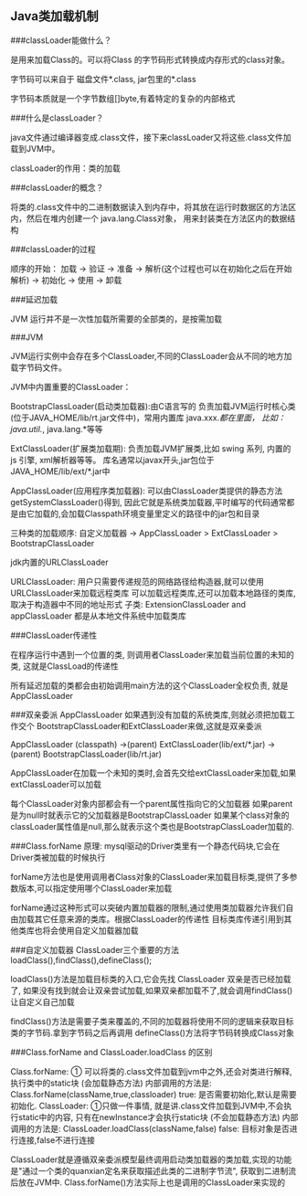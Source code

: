 ## Java类加载机制

###classLoader能做什么？
    
  是用来加载Class的。可以将Class 的字节码形式转换成内存形式的class对象。

  字节码可以来自于 磁盘文件*.class, jar包里的*.class

  字节码本质就是一个字节数组[]byte,有着特定的复杂的内部格式
        
###什么是classLoader？
    
java文件通过编译器变成.class文件，接下来classLoader又将这些.class文件加载到JVM中。
 
classLoader的作用：类的加载
   
###classLoader的概念？
        
  将类的.class文件中的二进制数据读入到内存中，将其放在运行时数据区的方法区内，然后在堆内创建一个 java.lang.Class对象，
用来封装类在方法区内的数据结构
     
###classLoader的过程
    
顺序的开始： 加载 -> 验证 -> 准备 -> 解析(这个过程也可以在初始化之后在开始解析) -> 初始化 -> 使用 -> 卸载   
           
###延迟加载
        
JVM 运行并不是一次性加载所需要的全部类的，是按需加载  
        
###JVM
    
  JVM运行实例中会存在多个ClassLoader,不同的ClassLoader会从不同的地方加载字节码文件。

  JVM中内置重要的ClassLoader：

  BootstrapClassLoader(启动类加载器):由C语言写的
    负责加载JVM运行时核心类(位于JAVA_HOME/lib/rt.jar文件中)，常用内置库 java.xxx.*都在里面，
    比如： java.util.*, java.lang.*等等           

  ExtClassLoader(扩展类加载期): 负责加载JVM扩展类,比如 swing 系列, 内置的 js 引擎, xml解析器等等。
    库名通常以javax开头,jar包位于JAVA_HOME/lib/ext/*.jar中

  AppClassLoader(应用程序类加载器): 可以由ClassLoader类提供的静态方法getSystemClassLoader()得到,
因此它就是系统类加载器,平时编写的代码通常都是由它加载的,会加载Classpath环境变量里定义的路径中的jar包和目录


  三种类的加载顺序:
    自定义加载器 ->
            AppClassLoader > ExtClassLoader > BootstrapClassLoader
   
  jdk内置的URLClassLoader

  URLClassLoader: 用户只需要传递规范的网络路径给构造器,就可以使用URLClassLoader来加载远程类库
    可以加载远程类库,还可以加载本地路径的类库,取决于构造器中不同的地址形式
    子类: ExtensionClassLoader and appClassLoader 都是从本地文件系统中加载类库 
            
###ClassLoader传递性
       
   在程序运行中遇到一个位置的类, 则调用者ClassLoader来加载当前位置的未知的类, 这就是ClassLoad的传递性
    
   所有延迟加载的类都会由初始调用main方法的这个ClassLoader全权负责, 就是AppClassLoader
        
###双亲委派
   AppClassLoader 如果遇到没有加载的系统类库,则就必须把加载工作交个 BootstrapClassLoader和ExtClassLoader来做,这就是双亲委派
        
   AppClassLoader (classpath) ->(parent) ExtClassLoader(lib/ext/*.jar) ->(parent) BootstrapClassLoader(lib/rt.jar)

   AppClassLoader在加载一个未知的类时,会首先交给extClassLoader来加载,如果extClassLoader可以加载

   每个ClassLoader对象内部都会有一个parent属性指向它的父加载器
   如果parent是为null时就表示它的父加载器是BootstrapClassLoader
   如果某个class对象的classLoader属性值是null,那么就表示这个类也是BootstrapClassLoader加载的.
        
###Class.forName
   原理: mysql驱动的Driver类里有一个静态代码块,它会在Driver类被加载的时候执行
        
   forName方法也是使用调用者Class对象的ClassLoader来加载目标类,提供了多参数版本,可以指定使用哪个ClassLoader来加载
        
   forName通过这种形式可以突破内置加载器的限制,通过使用类加载器允许我们自由加载其它任意来源的类库。根据ClassLoader的传递性
    目标类库传递引用到其他类库也将会使用自定义加载器加载
      
###自定义加载器
   ClassLoader三个重要的方法 loadClass(),findClass(),defineClass();
       
   loadClass()方法是加载目标类的入口,它会先找 ClassLoader 双亲是否已经加载了,
     如果没有找到就会让双亲尝试加载,如果双亲都加载不了,就会调用findClass()让自定义自己加载
     
   findClass()方法是需要子类来覆盖的,不同的加载器将使用不同的逻辑来获取目标类的字节码.拿到字节码之后再调用
       defineClass()方法将字节码转换成Class对象
       
###Class.forName and ClassLoader.loadClass 的区别

   Class.forName: ① 可以将类的.class文件加载到jvm中之外,还会对类进行解释,执行类中的static块 (会加载静态方法)
                    内部调用的方法是: Class.forName(className,true,classloader)
                        true: 是否需要初始化,默认是需要初始化. 
   ClassLoader: ①只做一件事情, 就是讲.class文件加载到JVM中,不会执行static中的内容, 只有在newInstance才会执行static块 (不会加载静态方法)
                    内部调用的方法是: ClassLoader.loadClass(className,false)
                        false: 目标对象是否进行连接,false不进行连接
                   
ClassLoader就是遵循双亲委派模型最终调用启动类加载器的类加载,实现的功能是"通过一个类的quanxian定名来获取描述此类的二进制字节流", 获取到二进制流后放在JVM中.
Class.forName()方法实际上也是调用的ClassLoader来实现的
   
     
     
        
        